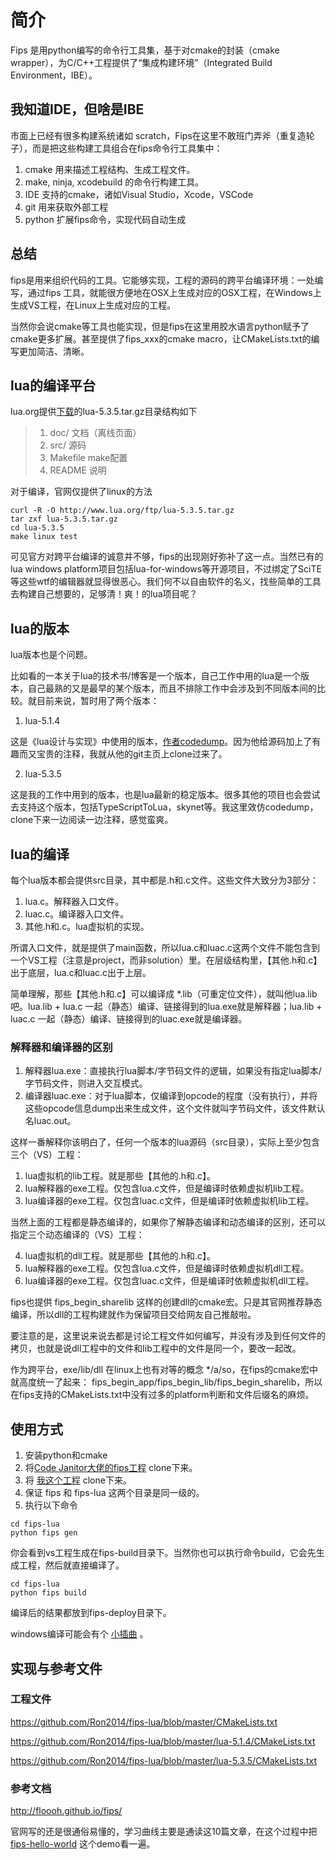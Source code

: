 # 简介

Fips 是用python编写的命令行工具集，基于对cmake的封装（cmake wrapper），为C/C++工程提供了“集成构建环境”（Integrated Build Environment，IBE）。

## 我知道IDE，但啥是IBE

市面上已经有很多构建系统诸如 scratch，Fips在这里不敢班门弄斧（重复造轮子），而是把这些构建工具组合在fips命令行工具集中：

1. cmake 用来描述工程结构、生成工程文件。
2. make, ninja, xcodebuild 的命令行构建工具。
3. IDE 支持的cmake，诸如Visual Studio，Xcode，VSCode
4. git 用来获取外部工程
5. python 扩展fips命令，实现代码自动生成

## 总结

fips是用来组织代码的工具。它能够实现，工程的源码的跨平台编译环境：一处编写，通过fips 工具，就能很方便地在OSX上生成对应的OSX工程，在Windows上生成VS工程，在Linux上生成对应的工程。

当然你会说cmake等工具也能实现，但是fips在这里用胶水语言python赋予了cmake更多扩展。甚至提供了fips_xxx的cmake macro，让CMakeLists.txt的编写更加简洁、清晰。


## lua的编译平台

lua.org提供[下载](https://www.lua.org/download.html)的lua-5.3.5.tar.gz目录结构如下

> 1. doc/      文档（离线页面）
> 2. src/      源码
> 3. Makefile  make配置
> 4. README    说明

对于编译，官网仅提供了linux的方法

```
curl -R -O http://www.lua.org/ftp/lua-5.3.5.tar.gz
tar zxf lua-5.3.5.tar.gz
cd lua-5.3.5
make linux test
```

可见官方对跨平台编译的诚意并不够，fips的出现刚好弥补了这一点。当然已有的lua windows platform项目包括lua-for-windows等开源项目，不过绑定了SciTE等这些wtf的编辑器就显得很恶心。我们何不以自由软件的名义，找些简单的工具去构建自己想要的，足够清！爽！的lua项目呢？

## lua的版本

lua版本也是个问题。

比如看的一本关于lua的技术书/博客是一个版本，自己工作中用的lua是一个版本，自己最熟的又是最早的某个版本，而且不排除工作中会涉及到不同版本间的比较。就目前来说，暂时用了两个版本：

1. lua-5.1.4

这是《lua设计与实现》中使用的版本，[作者codedump](https://github.com/lichuang)。因为他给源码加上了有趣而又宝贵的注释，我就从他的git主页上clone过来了。

2. lua-5.3.5

这是我的工作中用到的版本，也是lua最新的稳定版本。很多其他的项目也会尝试去支持这个版本，包括TypeScriptToLua，skynet等。我这里效仿codedump，clone下来一边阅读一边注释，感觉蛮爽。

## lua的编译

每个lua版本都会提供src目录，其中都是.h和.c文件。这些文件大致分为3部分：

1. lua.c。解释器入口文件。
2. luac.c。编译器入口文件。
3. 其他.h和.c。lua虚拟机的实现。

所谓入口文件，就是提供了main函数，所以lua.c和luac.c这两个文件不能包含到一个VS工程（注意是project，而非solution）里。在层级结构里，【其他.h和.c】出于底层，lua.c和luac.c出于上层。

简单理解，那些【其他.h和.c】可以编译成 *.lib（可重定位文件），就叫他lua.lib吧。lua.lib + lua.c 一起（静态）编译、链接得到的lua.exe就是解释器；lua.lib + luac.c 一起（静态）编译、链接得到的luac.exe就是编译器。

### 解释器和编译器的区别

1. 解释器lua.exe：直接执行lua脚本/字节码文件的逻辑，如果没有指定lua脚本/字节码文件，则进入交互模式。
2. 编译器luac.exe：对于lua脚本，仅编译到opcode的程度（没有执行），并将这些opcode信息dump出来生成文件，这个文件就叫字节码文件，该文件默认名luac.out。

这样一番解释你该明白了，任何一个版本的lua源码（src目录），实际上至少包含三个（VS）工程：

1. lua虚拟机的lib工程。就是那些【其他的.h和.c】。
2. lua解释器的exe工程。仅包含lua.c文件，但是编译时依赖虚拟机lib工程。
3. lua编译器的exe工程。仅包含luac.c文件，但是编译时依赖虚拟机lib工程。

当然上面的工程都是静态编译的，如果你了解静态编译和动态编译的区别，还可以指定三个动态编译的（VS）工程：

4. lua虚拟机的dll工程。就是那些【其他的.h和.c】。
5. lua解释器的exe工程。仅包含lua.c文件，但是编译时依赖虚拟机dll工程。
6. lua编译器的exe工程。仅包含luac.c文件，但是编译时依赖虚拟机dll工程。

fips也提供 fips_begin_sharelib 这样的创建dll的cmake宏。只是其官网推荐静态编译，所以dll的工程构建就作为保留项目交给网友自己推敲啦。

要注意的是，这里说来说去都是讨论工程文件如何编写，并没有涉及到任何文件的拷贝，也就是说dll工程中的文件和lib工程中的文件是同一个，要改一起改。

作为跨平台，exe/lib/dll 在linux上也有对等的概念 */a/so，在fips的cmake宏中就高度统一了起来： fips_begin_app/fips_begin_lib/fips_begin_sharelib，所以在fips支持的CMakeLists.txt中没有过多的platform判断和文件后缀名的麻烦。

## 使用方式

1. 安装python和cmake
2. 将[Code Janitor大佬的fips工程](https://github.com/floooh/fips) clone下来。
3. 将 [我这个工程](https://github.com/Ron2014/fips-lua) clone下来。
4. 保证 fips 和 fips-lua 这两个目录是同一级的。
5. 执行以下命令

```
cd fips-lua
python fips gen
```

你会看到vs工程生成在fips-build目录下。当然你也可以执行命令build，它会先生成工程，然后就直接编译了。

```
cd fips-lua
python fips build
```

编译后的结果都放到fips-deploy目录下。

windows编译可能会有个 [小插曲](https://github.com/Ron2014/fips-lua/wiki/warning-C4819-x-error-C2220-%E7%9A%84%E8%A7%A3%E5%86%B3) 。

## 实现与参考文件

### 工程文件

https://github.com/Ron2014/fips-lua/blob/master/CMakeLists.txt

https://github.com/Ron2014/fips-lua/blob/master/lua-5.1.4/CMakeLists.txt

https://github.com/Ron2014/fips-lua/blob/master/lua-5.3.5/CMakeLists.txt

### 参考文档

http://floooh.github.io/fips/

官网写的还是很通俗易懂的，学习曲线主要是通读这10篇文章，在这个过程中把 [fips-hello-world](https://github.com/floooh/fips-hello-world) 这个demo看一遍。
